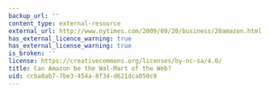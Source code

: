 ```yaml
---
backup_url: ''
content_type: external-resource
external_url: http://www.nytimes.com/2009/09/20/business/20amazon.html
has_external_licence_warning: true
has_external_license_warning: true
is_broken: ''
license: https://creativecommons.org/licenses/by-nc-sa/4.0/
title: Can Amazon be the Wal-Mart of the Web?
uid: ccba8ab7-7be3-454a-8f34-d621dca850c9
---
```

